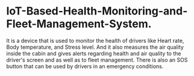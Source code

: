 # IoT-Based-Health-Monitoring-and-Fleet-Management-System.
It is a device that is used to monitor the health of drivers like Heart rate, Body temperature, and Stress level. And it also measures the air quality inside the cabin and gives alerts regarding health and air quality to the driver's screen and as well as to fleet management. There is also an SOS button that can be used by drivers in an emergency conditions.
